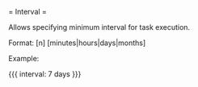 = Interval =

Allows specifying minimum interval for task execution.

Format: [n] [minutes|hours|days|months]

Example:

{{{
interval: 7 days
}}}